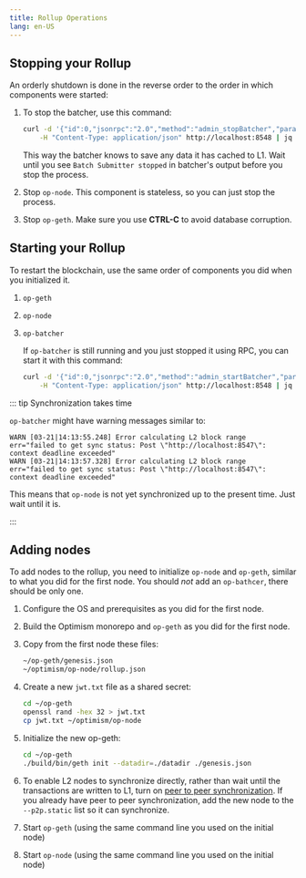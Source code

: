 ```yaml
---
title: Rollup Operations
lang: en-US
---
```


## Stopping your Rollup

An orderly shutdown is done in the reverse order to the order in which components were started:

1. To stop the batcher, use this command:

   ```sh
   curl -d '{"id":0,"jsonrpc":"2.0","method":"admin_stopBatcher","params":[]}' \
       -H "Content-Type: application/json" http://localhost:8548 | jq
   ```

   This way the batcher knows to save any data it has cached to L1.
   Wait until you see `Batch Submitter stopped` in batcher's output before you stop the process.

1. Stop `op-node`.
   This component is stateless, so you can just stop the process.

1. Stop `op-geth`.
   Make sure you use **CTRL-C** to avoid database corruption.


## Starting your Rollup

To restart the blockchain, use the same order of components you did when you initialized it.

1. `op-geth`
1. `op-node`
1. `op-batcher`

   If `op-batcher` is still running and you just stopped it using RPC, you can start it with this command:

   ```sh
   curl -d '{"id":0,"jsonrpc":"2.0","method":"admin_startBatcher","params":[]}' \
       -H "Content-Type: application/json" http://localhost:8548 | jq   
   ```

::: tip Synchronization takes time

`op-batcher` might have warning messages similar to:

```
WARN [03-21|14:13:55.248] Error calculating L2 block range         err="failed to get sync status: Post \"http://localhost:8547\": context deadline exceeded"
WARN [03-21|14:13:57.328] Error calculating L2 block range         err="failed to get sync status: Post \"http://localhost:8547\": context deadline exceeded"
```

This means that `op-node` is not yet synchronized up to the present time.
Just wait until it is.

:::


## Adding nodes

To add nodes to the rollup, you need to initialize `op-node` and `op-geth`, similar to what you did for the first node.
You should *not* add an `op-bathcer`, there should be only one.

1. Configure the OS and prerequisites as you did for the first node.
1. Build the Optimism monorepo and `op-geth` as you did for the first node.
1. Copy from the first node these files:
    
    ```bash
    ~/op-geth/genesis.json
    ~/optimism/op-node/rollup.json
    ```
    
1. Create a new `jwt.txt` file as a shared secret:
    
    ```bash
    cd ~/op-geth
    openssl rand -hex 32 > jwt.txt
    cp jwt.txt ~/optimism/op-node
    ```
    
1. Initialize the new op-geth:
    
    ```bash
    cd ~/op-geth
    ./build/bin/geth init --datadir=./datadir ./genesis.json
    ```

1. To enable L2 nodes to synchronize directly, rather than wait until the transactions are written to L1, turn on [peer to peer synchronization](https://stack.optimism.io/docs/build/getting-started/#op-node).
   If you already have peer to peer synchronization, add the new node to the `--p2p.static` list so it can synchronize.

1. Start `op-geth` (using the same command line you used on the initial node)
1. Start `op-node` (using the same command line you used on the initial node)
